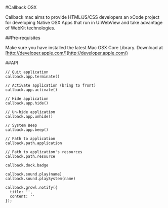 #Callback OSX

Callback mac aims to provide HTML/JS/CSS developers an xCode project for developing Native OSX Apps that run in UIWebView and take advantage of WebKit technologies. 
 
##Pre-requisites

Make sure you have installed the latest Mac OSX Core Library. Download at [http://developer.apple.com/](http://developer.apple.com/)

##API


    // Quit application
    callback.app.terminate()

    // Activate application (bring to front)
    callback.app.activate()
    
    // Hide application
    callback.app.hide()
    
    // Un-hide application
    callback.app.unhide()
    
    // System Beep
    callback.app.beep()

    // Path to application
    callback.path.application
    
    // Path to application's resources
    callback.path.resource

    callback.dock.badge

    callback.sound.play(name)
    callback.sound.playSystem(name)

    callback.growl.notify({
      title: '',
      content: ''
    });